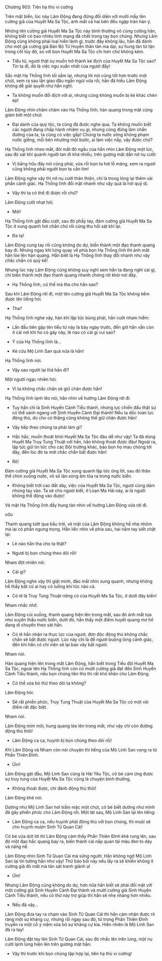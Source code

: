 




Chương 903: Tiên hạ thủ vi cường


Trên mặt biển, lúc này Lâm Động đang đứng đối diện với mười mấy tên cường giả của Huyết Ma Sa Tộc, ánh mắt cả hai bên đều ngập tràn hàn ý.

Những tên cường giả Huyết Ma Sa Tộc này bình thường vô cùng cường hãn, không biết có bao nhiêu tính mạng đã chết trong tay bọn chúng. Nhưng Lâm Động cũng không phải loại hiền lành gì, trước đây không lâu, hắn đã đánh cho một gã cường giả Bán Bộ Tử Huyền thân tàn ma dại, sự hung tàn từ tận trong cốt tủy đó, so với bọn Huyết Ma Sa Tộc chỉ hơn chứ không kém.

- Tiểu tử, ngươi thật sự muốn trở thành kẻ địch của Huyết Ma Sa Tộc sao? Tin ta đi, đó là việc ngu xuẩn nhất của ngươi đấy!

Sắc mặt Hạ Thống lĩnh tối sầm lại, nhưng lời nói cũng tốt hơn trước một chút, xem ra sau lần giao đấu ngắn ngủi vừa rồi, hắn đã hiểu Lâm Động không dễ giải quyết như hắn nghĩ.

- Ta không muốn đối địch với ai, nhưng cũng không muốn bị kẻ khác chèn ép!

Lâm Động nhìn chăm chăm vào Hạ Thống lĩnh, hàn quang trong mặt cũng giảm bớt một chút:

- Đại danh của quý tộc, ta cũng đã được nghe qua. Ta không muốn biết các ngươi đang chấp hành nhiệm vụ gì, nhưng cũng đừng làm chắn đường của ta, ta cũng có việc gấp! Chúng ta nước sông không phạm nước giếng, mỗi bên nhường một bước, ai làm việc nấy, vậy được chứ?

Hạ Thống lĩnh nheo mắt, đôi mắt đỏ ngầu của hắn nhìn Lâm Động một lúc, sau đó sát khí quanh người tan đi khá nhiều, trên gương mặt dần nở nụ cười:

- Vị bằng hữu đây nói cũng phải, vừa rồi bọn ta hơi lỗ mãng, xem ra ngươi cũng không phải người bọn ta cần tìm!

Lâm Động nghe vậy thì nở nụ cười thân thiện, chỉ là trong lòng lại thêm vài phần cảnh giác. Hạ Thống lĩnh đổi mặt nhanh như vậy quả là hơi quỷ dị.

- Vậy thì ta có thể đi được rồi chứ?

Lâm Động cười nhạt hỏi.

- Mời!

Hạ Thống lĩnh gật đầu cười, sau đó phẩy tay, đám cường giả Huyết Ma Sa Tộc ở xung quanh hơi chần chừ rồi cũng thu hồi sát khí lại.

- Đa tạ!

Lâm Động cung tay rồi cũng không do dự, biến thành một đạo thanh quang bay đi. Nhưng ngay khi lưng quay về phía bọn Hạ Thống lĩnh thì ánh mắt hắn lóe lên hàn quang. Hắn biết là Hạ Thống lĩnh thay đổi nhanh như vậy chắc chắn có quỷ kế!

Nhưng lúc này Lâm Động cũng không suy nghĩ xem hắn ta đang nghĩ cái gì, chỉ biến thành một đạo thanh quang nhanh chóng rời khỏi nơi đây.

- Hạ Thống lĩnh, cứ thế mà tha cho hắn sao?

Sau khi Lâm Động rời đi, một tên cường giả Huyết Ma Sa Tộc không kềm được lên tiếng hỏi.

- Tha?

Hạ Thống lĩnh nghe vậy, hàn khí lập tức bùng phát, hắn cười nham hiểm:

- Lần đầu tiên gặp tên tiểu tử này là bảy ngày trước, đến giờ hắn vẫn còn ở cái nơi khỉ ho cò gáy này, lẽ nào có cái gì vui sao?

- Ý của Hạ Thống lĩnh là…

- Kẻ cứu Mộ Linh San quá nửa là hắn!

Hạ Thống lĩnh nói.

- Vậy sao người lại thả hắn đi?

Một người ngạc nhiên hỏi.

- Vì ta không chắc chắn sẽ giữ chân được hắn!

Hạ Thống lĩnh lạnh lẽo nói, hắn nhìn về hướng Lâm Động rời đi.

- Tuy hắn chỉ là Sinh Huyền Cảnh Tiểu thành, nhưng lực chiến đấu thật sự có thể sánh ngang với Sinh Huyền Cảnh Đại thành! Nếu ta dốc toàn lực động thủ, dù cho có thắng cũng không thể giữ chân được hắn!

- Vậy tiếp theo chúng ta phải làm gì?

- Hắc hắc, muốn thoát khỏi Huyết Ma Sa Tộc đâu dễ như vậy! Ta đã dùng Huyết Ma Truy Tung Thuật với hắn, hắn không thoát được đâu! Ngoài ra, lập tức gửi tin tức cho các Đội trưởng khác, bảo bọn họ mau chóng tới đây, đến lúc đó ta mới chắc chắn bắt được hắn!

- Rõ!

Đám cường giả Huyết Ma Sa Tộc xung quanh lập tức ứng lời, sau đó thân thể chìm xuống nước, vô số làn sóng âm tỏa ra trong nước biển.

- Không biết trời cao đất dày, việc của Huyết Ma Sa Tộc, ngươi cũng dám nhúng tay vào. Ta sẽ cho ngươi biết, ở Loạn Ma Hải này, ai là người không thể động vào được!

Vẻ mặt Hạ Thống lĩnh đầy hung tàn nhìn về hướng Lâm Động vừa rời đi.

o0o

Thanh quang lướt qua bầu trời, vẻ mặt của Lâm Động không hề nhẹ nhõm mà lại có phần ngưng trọng. Hắn liếc nhìn về phía sau, hai nắm tay siết chặt lại:

- Lẽ nào hắn tha cho ta thật?

- Ngươi bị bọn chúng theo dõi rồi!

Nham đột nhiên nói.

- Cái gì?

Lâm Động nghe vậy thì giật mình, đảo mắt nhìn xung quanh, nhưng không hề thấy bất cứ ai hay có luồng khí tức nào cả.

- Có lẽ là Truy Tung Thuật riêng có của Huyết Ma Sa Tộc, ở dưới đáy biển!

Nham nhắc nhở.

Lâm Động cúi xuống, thanh quang hiện lên trong mắt, sau đó ánh mắt tựa như xuyên thấu nước biển, dưới đó, hắn thấy một điểm huyết quang mơ hồ đang di chuyển theo sát hắn.

- Có lẽ hắn nhận ra thực lực của ngươi, đơn độc động thủ không chắc chắn sẽ bắt được ngươi. Lúc này chỉ là để ngươi buông lỏng cảnh giác, đến khi hắn có chi viện sẽ lại bao vây bắt ngươi.

Nham nói.

Hàn quang hiện lên trong mắt Lâm Động, hắn biết trong Tiểu đội Huyết Ma Sa Tộc, ngoài tên Hạ Thống lĩnh còn có mười cường giả đạt đến Sinh Huyền Cảnh Tiểu thành, nếu bọn chúng liên thủ thì rất khó khăn cho Lâm Động.

- Có thể xóa bỏ thứ theo dõi ta không?

Lâm Động hỏi.

- Sẽ rất phiền phức, Truy Tung Thuật của Huyết Ma Sa Tộc có một vài điểm rất đặc biệt.

Nham nói.

Lâm Động mím môi, hung quang lóe lên trong mắt, như vậy chỉ còn đường động thủ thôi!

- Lâm Động ca ca, huynh bị bọn chúng theo dõi rồi!

Khi Lâm Động và Nham còn nói chuyện thì tiếng của Mộ Linh San vọng ra từ Phần Thiên Đỉnh.

- Ừm!

Lâm Động gật đầu, Mộ Linh San cũng là Hải Yêu Tộc, cô bé cảm ứng được sự truy tung của Huyết Ma Sa Tộc cũng là chuyện bình thường,

- Không thoát được, chỉ đành động thủ thôi!

Lâm Động khẽ nói.

Dường như Mộ Linh San hơi trầm mặc một chút, cô bé biết dường như mình đã gây phiền phức cho Lâm Động rồi. Một lát sau, Mộ Linh San lại lên tiếng:

- Lâm Động ca ca, nếu huynh phải động thủ với bọn chúng, thì muội sẽ cho huynh mượn Sinh Tử Quan Cái!

Cô bé vừa dứt lời thì Lâm Động cảm thấy Phần Thiên Đỉnh khẽ rung lên, sau đó một đạo hắc quang bay ra, biến thành cái nắp quan tài màu đen to dày và nặng nề.

Lâm Động nhìn Sinh Tử Quan Cái mà sững người. Hắn không ngờ Mộ Linh San lại tin tưởng hắn như vậy! Thứ bảo bối này nếu lấy ra sẽ khiến không ít cường giả đỏ mắt mà tàn sát tranh giành a!

- Ừm!

Nhưng Lâm Động cũng không do dự, hơn nữa hắn biết sẽ phải đối mặt với một cường giả Sinh Huyền Cảnh Đại thành và mười cường giả Sinh Huyền Cảnh Tiểu thành, nếu có thứ này trợ giúp thì hắn sẽ nhẹ nhàng hơn nhiều.

- Nếu đã vậy…

Lâm Động đưa tay ra chạm vào Sinh Tử Quan Cái thì hắn cảm nhận được rõ ràng một sự kháng cự, nhưng rồi ngay sau đó, từ trong Phần Thiên Đỉnh truyền ra một cỗ ý niệm xóa bỏ sự kháng cự kia. Hiển nhiên là Mộ Linh San đã ra tay!

Lâm Động đặt tay lên Sinh Tử Quan Cái, sau đó nhấc lên trên lưng, một nụ cười lạnh lùng hiện lên trên gương mặt hắn:

- Vậy thì trước khi bọn chúng tập hợp lại, tiên hạ thủ vi cường!




